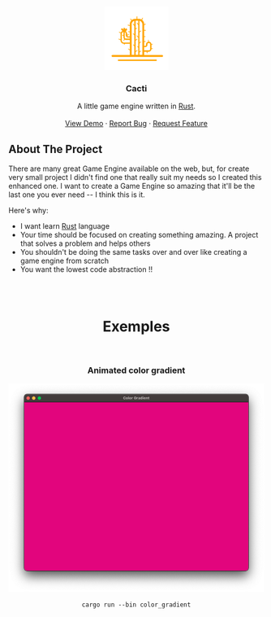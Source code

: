<p align="center">
    <img src="images/logo.svg" alt="Logo" height="125">
    <h3 align="center">Cacti</h3>
    <p align="center">
        A little game engine written in <a href="https://www.rust-lang.org/">Rust</a>.
        <br />
        <br />
        <a href="https://github.com/5aitama/cacti">View Demo</a>
        ·
        <a href="https://github.com/5aitama/cacti/issues">Report Bug</a>
        ·
        <a href="https://github.com/5aitama/cacti/issues">Request Feature</a>
    </p>
</p>

## About The Project

There are many great Game Engine available on the web, but, for create very small project I didn't find one that really suit my needs so I created this enhanced one. I want to create a Game Engine so amazing that it'll be the last one you ever need -- I think this is it.

Here's why:
* I want learn [Rust](https://www.rust-lang.org/) language
* Your time should be focused on creating something amazing. A project that solves a problem and helps others
* You shouldn't be doing the same tasks over and over like creating a game engine from scratch
* You want the lowest code abstraction !!

<br />
<br />

<h1 align="center">Exemples</h1>

<br />

<h3 align="center">Animated color gradient</h3>
<p align="center">
    <img src="images/color_gradient.png" alt="Logo">
</p>
<pre align="center"><code>cargo run --bin color_gradient</code></pre>